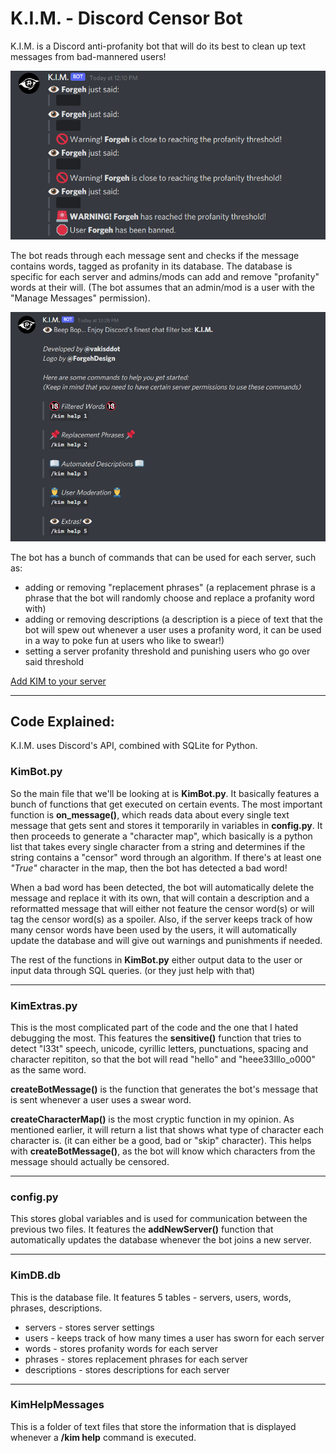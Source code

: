 # K.I.M. - Discord Censor Bot

  K.I.M. is a Discord anti-profanity bot that will do its best to clean up text messages from bad-mannered users!
  
   ![screen2](Screenshot2.png)
  
  The bot reads through each message sent and checks if the message contains words, tagged as profanity in its database. The database is specific for each server and admins/mods can add and remove "profanity" words at their will. (The bot assumes that an admin/mod is a user with the "Manage Messages" permission).
  
   ![screen1](Screenshot1.png)
  
  The bot has a bunch of commands that can be used for each server, such as:
  - adding or removing "replacement phrases" (a replacement phrase is a phrase that the bot will randomly choose and replace a profanity word with)
  - adding or removing descriptions (a description is a piece of text that the bot will spew out whenever a user uses a profanity word, it can be used in a way to poke fun at users who like to swear!)
  - setting a server profanity threshold and punishing users who go over said threshold
  
  [Add KIM to your server](https://discord.com/oauth2/authorize?client_id=854075604035305542&permissions=10246&scope=bot)

-------------------------------------------------------------------------------------------------------------------------------------------------------------
## Code Explained:

  K.I.M. uses Discord's API, combined with SQLite for Python.
 
### KimBot.py
  
  So the main file that we'll be looking at is **KimBot.py**. It basically features a bunch of functions that get executed on certain events. The most important function is **on_message()**, which reads data about every single text message that gets sent and stores it temporarily in variables in **config.py**. It then proceeds to generate a "character map", which basically is a python list that takes every single character from a string and determines if the string contains a "censor" word through an algorithm. If there's at least one *"True"* character in the map, then the bot has detected a bad word! 
  
  When a bad word has been detected, the bot will automatically delete the message and replace it with its own, that will contain a description and a reformatted message that will either not feature the censor word(s) or will tag the censor word(s) as a spoiler. Also, if the server keeps track of how many censor words have been used by the users, it will automatically update the database and will give out warnings and punishments if needed.
  
  The rest of the functions in **KimBot.py** either output data to the user or input data through SQL queries. (or they just help with that)
  
-------------------------------------------------------------------------------------------------------------------------------------------------------------
### KimExtras.py
  
  This is the most complicated part of the code and the one that I hated debugging the most. This features the **sensitive()** function that tries to detect "l33t" speech, unicode, cyrillic letters, punctuations, spacing and character repititon, so that the bot will read "hello" and "heee33lllo_o000" as the same word. 
  
  **createBotMessage()** is the function that generates the bot's message that is sent whenever a user uses a swear word.  
  
  **createCharacterMap()** is the most cryptic function in my opinion. As mentioned earlier, it will return a list that shows what type of character each character is. (it can either be a good, bad or "skip" character). This helps with **createBotMessage()**, as the bot will know which characters from the message should actually be censored. 
  
-------------------------------------------------------------------------------------------------------------------------------------------------------------
### config.py
  This stores global variables and is used for communication between the previous two files. It features the **addNewServer()** function that automatically updates the database whenever the bot joins a new server.
  
-------------------------------------------------------------------------------------------------------------------------------------------------------------
### KimDB.db
  This is the database file. It features 5 tables - servers, users, words, phrases, descriptions.
  - servers - stores server settings
  - users - keeps track of how many times a user has sworn for each server
  - words - stores profanity words for each server
  - phrases - stores replacement phrases for each server
  - descriptions - stores descriptions for each server
  
-------------------------------------------------------------------------------------------------------------------------------------------------------------
### KimHelpMessages
  This is a folder of text files that store the information that is displayed whenever a **/kim help** command is executed.
  

